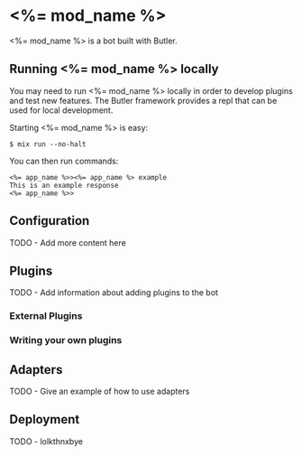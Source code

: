# <%= mod_name %>

<%= mod_name %> is a bot built with Butler.

## Running <%= mod_name %> locally

You may need to run <%= mod_name %> locally in order to develop plugins and test new features.
The Butler framework provides a repl that can be used for local development.

Starting <%= mod_name %> is easy:

    $ mix run --no-halt

You can then run commands:

    <%= app_name %>><%= app_name %> example
    This is an example response
    <%= app_name %>>

## Configuration

TODO - Add more content here

## Plugins

TODO - Add information about adding plugins to the bot

### External Plugins

### Writing your own plugins

## Adapters

TODO - Give an example of how to use adapters

## Deployment

TODO - lolkthnxbye
